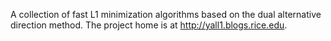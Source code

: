 A collection of fast L1 minimization algorithms based on the dual alternative direction method. The project home is at http://yall1.blogs.rice.edu.